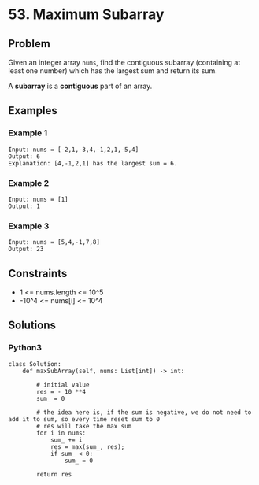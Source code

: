 # 53. Maximum Subarray

## Problem

Given an integer array `nums`, find the contiguous subarray (containing at least one number) which has the largest sum and return its sum.

A **subarray** is a **contiguous** part of an array.

## Examples

### Example 1

```
Input: nums = [-2,1,-3,4,-1,2,1,-5,4]
Output: 6
Explanation: [4,-1,2,1] has the largest sum = 6.
```

### Example 2

```
Input: nums = [1]
Output: 1
```

### Example 3

```
Input: nums = [5,4,-1,7,8]
Output: 23
```

## Constraints

* 1 <= nums.length <= 10^5
* -10^4 <= nums[i] <= 10^4

## Solutions

### Python3

```
class Solution:
    def maxSubArray(self, nums: List[int]) -> int:
        
        # initial value
        res = - 10 **4
        sum_ = 0
        
        # the idea here is, if the sum is negative, we do not need to add it to sum, so every time reset sum to 0
        # res will take the max sum
        for i in nums:
            sum_ += i
            res = max(sum_, res);
            if sum_ < 0:
                sum_ = 0
        
        return res
```
